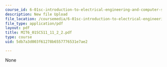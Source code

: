 ```yaml
---
course_id: 6-01sc-introduction-to-electrical-engineering-and-computer-science-i-spring-2011
description: New file Upload
file_location: /coursemedia/6-01sc-introduction-to-electrical-engineering-and-computer-science-i-spring-2011/5db7a3d003f61278b6557776531e7ae2_MIT6_01SCS11_11_2_2.pdf
file_type: application/pdf
layout: pdf
title: MIT6_01SCS11_11_2_2.pdf
type: course
uid: 5db7a3d003f61278b6557776531e7ae2

---
```

None